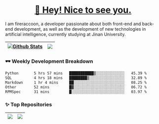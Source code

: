 <h1 align="center"><a href="https://blog.raccooncc.top">👋 Hey! Nice to see you.</a></h1>

I am fireraccoon, a developer passionate about both front-end and back-end development, as well as the development of new technologies in artificial intelligence, currently studying at Jinan University.

| <a href="#"><img src="https://github-readme-stats.raccooncc.top/api?username=fireraccoon&show_icons=true&include_all_commits=true&theme=buefy&hide_border=true" alt="Github Stats" /></a> | <a href="#"><img src="https://github-readme-stats.raccooncc.top/api/top-langs/?username=fireraccoon&layout=compact&theme=buefy&hide_border=true" /></a> |
| --- | --- |

### 🕶 Weekly Development Breakdown

<!--START_SECTION:waka-->

```txt
Python       5 hrs 57 mins   ███████████▒░░░░░░░░░░░░░   45.39 %
SQL          4 hrs 18 mins   ████████▒░░░░░░░░░░░░░░░░   32.89 %
Markdown     1 hr 4 mins     ██░░░░░░░░░░░░░░░░░░░░░░░   08.25 %
Other        52 mins         █▓░░░░░░░░░░░░░░░░░░░░░░░   06.72 %
RPMSpec      31 mins         █░░░░░░░░░░░░░░░░░░░░░░░░   03.97 %
```

<!--END_SECTION:waka-->

### ✨ Top Repositories

| <a href="https://github.com/fireraccoon/AdvVis-CNN"><img src="https://github-readme-stats.raccooncc.top/api/pin/?username=fireraccoon&repo=AdvVis-CNN&theme=buefy&hide_border=true" /></a> | <a href="https://github.com/fireraccoon/leetcode-solutions"><img src="https://github-readme-stats.raccooncc.top/api/pin/?username=fireraccoon&repo=leetcode-solutions&theme=buefy&hide_border=true" /></a> |
| --- | --- |
